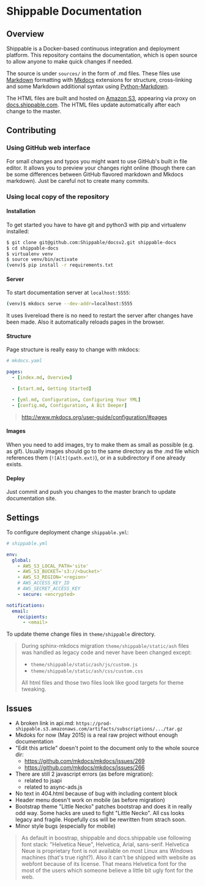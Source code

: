 # Shippable Documentation

## Overview

Shippable is a Docker-based continuous integration and deployment platform. This repository contains the documentation, which is open source to allow anyone to make quick changes if needed.

The source is under `sources/` in the form of .md files. These files use [Markdown](http://daringfireball.net/projects/markdown/syntax) formatting with [Mkdocs](http://www.mkdocs.org/) extensions for structure, cross-linking and some Markdown additional syntax using [Python-Markdown](https://pythonhosted.org/Markdown/extensions/).

The HTML files are built and hosted on [Amazon S3](http://aws.amazon.com/s3/), appearing via proxy on [docs.shippable.com](http://docs.shippable.com/). The HTML files update automatically after each change to the master.

## Contributing

### Using GitHub web interface

For small changes and typos you might want to use
GitHub's built in file editor. It allows you to preview your changes
right online (though there can be some differences between GitHub
flavored markdown and Mkdocs markdown). Just be careful not to create many commits.

### Using local copy of the repository

#### Installation

To get started you have to have git and python3 with pip and virtualenv installed:

```bash
$ git clone git@github.com:Shippable/docsv2.git shippable-docs
$ cd shippable-docs
$ virtualenv venv
$ source venv/bin/activate
(venv)$ pip install -r requirements.txt
```

#### Server

To start documentation server at `localhost:5555`:

```bash
(venv)$ mkdocs serve --dev-addr=localhost:5555
```
It uses livereload there is no need to restart the server after changes have been made. Also it automatically reloads pages in the browser.

#### Structure

Page structure is really easy to change with mkdocs:

```yaml
# mkdocs.yaml

pages:
  - [index.md, Overview]

  - [start.md, Getting Started]

  - [yml.md, Configuration, Configuring Your YML]
  - [config.md, Configuration, A Bit Deeper]
```

> http://www.mkdocs.org/user-guide/configuration/#pages

#### Images

When you need to add images, try to make them as small as possible
(e.g. as gif). Usually images should go to the same directory as the
.md file which references them (`![Alt](path.ext)`), or in a subdirectory if one already
exists.

#### Deploy

Just commit and push you changes to the master branch to update documentation site.

## Settings

To configure deployment change `shippable.yml`:

```yaml
# shippable.yml

env:
  global:
    - AWS_S3_LOCAL_PATH='site'
    - AWS_S3_BUCKET='s3://<bucket>'
    - AWS_S3_REGION='<region>'
    # AWS_ACCESS_KEY_ID
    # AWS_SECRET_ACCESS_KEY
    - secure: <encrypted>

notifications:
  email:
    recipients:
      - <email>
```

To update theme change files in `theme/shippable` directory.

> During sphinx-mkdocs migration `theme/shippable/static/ash`
> files was handled as legacy code and never have been changed except:
>
> - `theme/shippable/static/ash/js/custom.js`
> - `theme/shippable/static/ash/css/custom.css`
>
> All html files and those two files look like good targets for theme tweaking.

## Issues

- A broken link in api.md: `https://prod-shippable.s3.amazonaws.com/artifacts/subscriptions/.../tar.gz`
- Mkdoks for now (May 2015) is a real raw project without enough documentation
- "Edit this article" doesn't point to the document only to the whole source dir:
    - https://github.com/mkdocs/mkdocs/issues/269
    - https://github.com/mkdocs/mkdocs/issues/266
- There are still 2 javascript errors (as before migration):
    - related to jsapi
    - related to async-ads.js
- No text in 404.html because of bug with including content block
- Header menu doesn't work on mobile (as before migration)
- Bootstrap theme "Little Necko" patches bootstrap and does it in really odd way. Some hacks are used to fight "Little Necko". All css looks legacy and fragile. Hopefully css will be rewritten from strach soon.
- Minor style bugs (especially for mobile)

> As default in boostrap, shippable and docs.shippable use following font stack:
> "Helvetica Neue", Helvetica, Arial, sans-serif. Helvetica Neue is proprietary
> font is not available on most Linux ans Windows machines (that's true right?).
> Also it can't be shipped with website as webfont because of its license. That
> means Helvetica font for the most of the users which someone believe a little bit
> ugly font for the web.
